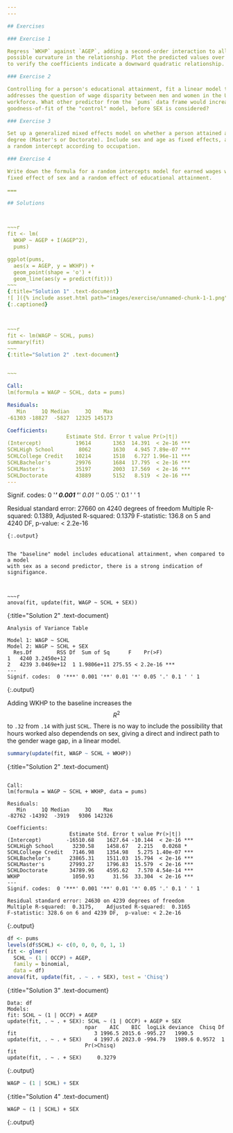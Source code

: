 ```yaml
---
---

## Exercises

### Exercise 1

Regress `WKHP` against `AGEP`, adding a second-order interaction to allow for
possible curvature in the relationship. Plot the predicted values over the data
to verify the coefficients indicate a downward quadratic relationship.

### Exercise 2

Controlling for a person's educational attainment, fit a linear model that
addresses the question of wage disparity between men and women in the U.S.
workforce. What other predictor from the `pums` data frame would increase the
goodness-of-fit of the "control" model, before SEX is considered?

### Exercise 3

Set up a generalized mixed effects model on whether a person attained an advanced
degree (Master's or Doctorate). Include sex and age as fixed effects, and include
a random intercept according to occupation.

### Exercise 4

Write down the formula for a random intercepts model for earned wages with a
fixed effect of sex and a random effect of educational attainment.

===

## Solutions



~~~r
fit <- lm(
  WKHP ~ AGEP + I(AGEP^2),
  pums)

ggplot(pums,
  aes(x = AGEP, y = WKHP)) +
  geom_point(shape = 'o') +
  geom_line(aes(y = predict(fit)))
~~~
{:title="Solution 1" .text-document}
![ ]({% include asset.html path="images/exercise/unnamed-chunk-1-1.png" %})
{:.captioned}



~~~r
fit <- lm(WAGP ~ SCHL, pums)
summary(fit)
~~~
{:title="Solution 2" .text-document}


~~~

Call:
lm(formula = WAGP ~ SCHL, data = pums)

Residuals:
   Min     1Q Median     3Q    Max 
-61303 -18827  -5827  12325 145173 

Coefficients:
                   Estimate Std. Error t value Pr(>|t|)    
(Intercept)           19614       1363  14.391  < 2e-16 ***
SCHLHigh School        8062       1630   4.945 7.89e-07 ***
SCHLCollege Credit    10214       1518   6.727 1.96e-11 ***
SCHLBachelor's        29976       1684  17.795  < 2e-16 ***
SCHLMaster's          35197       2003  17.569  < 2e-16 ***
SCHLDoctorate         43889       5152   8.519  < 2e-16 ***
---
```

Signif. codes:  0 '***' 0.001 '**' 0.01 '*' 0.05 '.' 0.1 ' ' 1

Residual standard error: 27660 on 4240 degrees of freedom
Multiple R-squared:  0.1389,	Adjusted R-squared:  0.1379 
F-statistic: 136.8 on 5 and 4240 DF,  p-value: < 2.2e-16
~~~
{:.output}


The "baseline" model includes educational attainment, when compared to a model
with sex as a second predictor, there is a strong indication of signifigance.



~~~r
anova(fit, update(fit, WAGP ~ SCHL + SEX))
~~~
{:title="Solution 2" .text-document}


~~~
Analysis of Variance Table

Model 1: WAGP ~ SCHL
Model 2: WAGP ~ SCHL + SEX
  Res.Df        RSS Df  Sum of Sq      F    Pr(>F)    
1   4240 3.2450e+12                                   
2   4239 3.0469e+12  1 1.9806e+11 275.55 < 2.2e-16 ***
---
Signif. codes:  0 '***' 0.001 '**' 0.01 '*' 0.05 '.' 0.1 ' ' 1
~~~
{:.output}


Adding WKHP to the baseline increases the $$R^2$$ to `.32` from `.14` with just
`SCHL`. There is no way to include the possibility that hours worked also
dependends on sex, giving a direct and indirect path to the gender wage gap, in
a linear model.



~~~r
summary(update(fit, WAGP ~ SCHL + WKHP))
~~~
{:title="Solution 2" .text-document}


~~~

Call:
lm(formula = WAGP ~ SCHL + WKHP, data = pums)

Residuals:
   Min     1Q Median     3Q    Max 
-82762 -14392  -3919   9306 142326 

Coefficients:
                    Estimate Std. Error t value Pr(>|t|)    
(Intercept)        -16510.68    1627.64 -10.144  < 2e-16 ***
SCHLHigh School      3230.58    1458.67   2.215   0.0268 *  
SCHLCollege Credit   7146.98    1354.98   5.275 1.40e-07 ***
SCHLBachelor's      23865.31    1511.03  15.794  < 2e-16 ***
SCHLMaster's        27993.27    1796.83  15.579  < 2e-16 ***
SCHLDoctorate       34789.96    4595.62   7.570 4.54e-14 ***
WKHP                 1050.93      31.56  33.304  < 2e-16 ***
---
Signif. codes:  0 '***' 0.001 '**' 0.01 '*' 0.05 '.' 0.1 ' ' 1

Residual standard error: 24630 on 4239 degrees of freedom
Multiple R-squared:  0.3175,	Adjusted R-squared:  0.3165 
F-statistic: 328.6 on 6 and 4239 DF,  p-value: < 2.2e-16
~~~
{:.output}




~~~r
df <- pums
levels(df$SCHL) <- c(0, 0, 0, 0, 1, 1)
fit <- glmer(
  SCHL ~ (1 | OCCP) + AGEP,
  family = binomial,
  data = df)
anova(fit, update(fit, . ~ . + SEX), test = 'Chisq')
~~~
{:title="Solution 3" .text-document}


~~~
Data: df
Models:
fit: SCHL ~ (1 | OCCP) + AGEP
update(fit, . ~ . + SEX): SCHL ~ (1 | OCCP) + AGEP + SEX
                         npar    AIC    BIC  logLik deviance  Chisq Df
fit                         3 1996.5 2015.6 -995.27   1990.5          
update(fit, . ~ . + SEX)    4 1997.6 2023.0 -994.79   1989.6 0.9572  1
                         Pr(>Chisq)
fit                                
update(fit, . ~ . + SEX)     0.3279
~~~
{:.output}




~~~r
WAGP ~ (1 | SCHL) + SEX
~~~
{:title="Solution 4" .text-document}


~~~
WAGP ~ (1 | SCHL) + SEX
~~~
{:.output}

